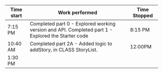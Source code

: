 | Time start   | Work performed | Time Stopped |
| ------------ | -------------- | -----------  |
| 7:15 PM      | Completed part 0 - Explored working version and API. Completed part 1 - Explored the Starter code| 8:15 PM |
| 10:40 AM | Completed part 2A - Added logic to addStory, in CLASS StoryList.| 12:00PM |
| 1:30 PM | | |

